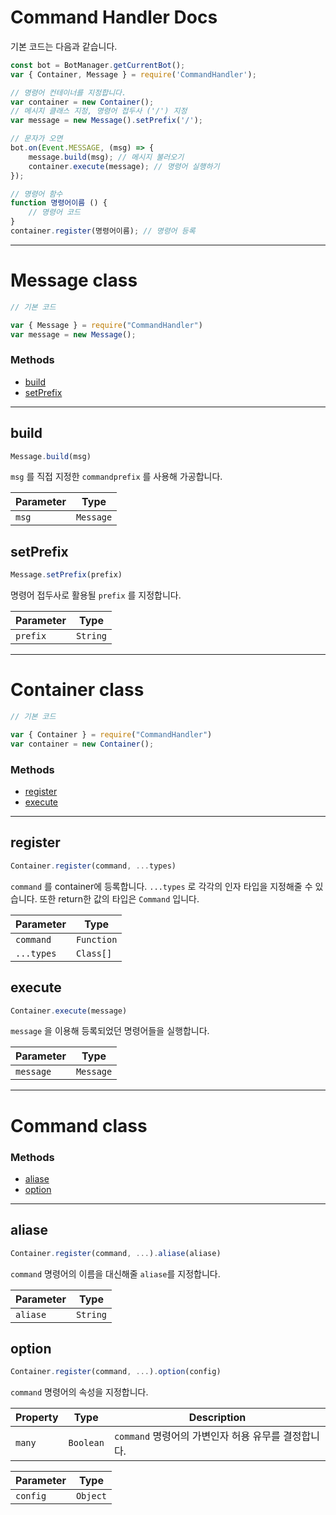 # Command Handler Docs

기본 코드는 다음과 같습니다.

```js
const bot = BotManager.getCurrentBot();
var { Container, Message } = require('CommandHandler');

// 명령어 컨테이너를 지정합니다.
var container = new Container();
// 메시지 클래스 지정, 명령어 접두사 ('/') 지정
var message = new Message().setPrefix('/');

// 문자가 오면
bot.on(Event.MESSAGE, (msg) => {
    message.build(msg); // 메시지 불러오기
    container.execute(message); // 명령어 실행하기
});

// 명령어 함수
function 명령어이름 () {
    // 명령어 코드
}
container.register(명령어이름); // 명령어 등록
```  

---
# Message class
```js
// 기본 코드

var { Message } = require("CommandHandler")
var message = new Message();
```
### Methods
- [build](#build)
- [setPrefix](#setPrefix)
---

## build
```js
Message.build(msg)
```
`msg` 를 직접 지정한 `commandprefix` 를 사용해 가공합니다.  

Parameter | Type
---|---
`msg` | `Message`

## setPrefix
```js
Message.setPrefix(prefix)
```
명령어 접두사로 활용될 `prefix` 를 지정합니다.

Parameter | Type
---|---
`prefix` | `String`

---

# Container class
```js
// 기본 코드

var { Container } = require("CommandHandler")
var container = new Container();
```
### Methods
- [register](#register)
- [execute](#execute)
---

## register
```js
Container.register(command, ...types)
```
`command` 를 container에 등록합니다. `...types` 로 각각의 인자 타입을 지정해줄 수 있습니다. 또한 return한 값의 타입은 `Command` 입니다.

Parameter | Type
---|---
`command` | `Function`
`...types` | `Class[]`

## execute
```js
Container.execute(message)
```
`message` 을 이용해 등록되었던 명령어들을 실행합니다.  

Parameter | Type
---|---
`message` | `Message`

---

# Command class
### Methods
- [aliase](#aliase)
- [option](#option)
---

## aliase
```js
Container.register(command, ...).aliase(aliase)
```
`command` 명령어의 이름을 대신해줄 `aliase`를 지정합니다.

Parameter | Type
---|---
`aliase` | `String`

## option
```js
Container.register(command, ...).option(config)
```
`command` 명령어의 속성을 지정합니다.

Property | Type | Description
---|---|---
`many` | `Boolean` | `command` 명령어의 가변인자 허용 유무를 결정합니다.

Parameter | Type
---|---
`config` | `Object`